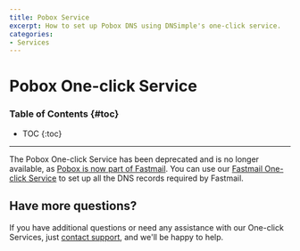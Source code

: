 ```yaml
---
title: Pobox Service
excerpt: How to set up Pobox DNS using DNSimple's one-click service.
categories:
- Services
---
```


# Pobox One-click Service

### Table of Contents {#toc}

* TOC
{:toc}

---

The Pobox One-click Service has been deprecated and is no longer available, as [Pobox is now part of Fastmail](https://www.fastmail.com/pobox/). You can use our [Fastmail One-click Service](/articles/fastmail-service/) to set up all the DNS records required by Fastmail.

## Have more questions? 

If you have additional questions or need any assistance with our One-click Services, just [contact support](https://dnsimple.com/feedback), and we'll be happy to help.
